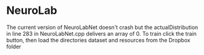 # NeuroLab

The current version of NeuroLabNet doesn't crash but the actualDistribution in line 283 in NeuroLabNet.cpp delivers an array of 0.
To train click the train button, then load the directories dataset and resources from the Dropbox folder 



